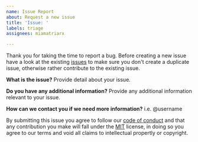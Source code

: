 ```yaml
---
name: Issue Report
about: Request a new issue
title: 'Issue: '
labels: triage
assignees: miamatriarx

---
```


Thank you for taking the time to report a bug.  Before creating a new issue have a look at the existing [issues](https://github.com/miamatriarx/matriarx/issues) to make sure you don't create a duplicate issue, otherwise rather contribute to the existing issue.

**What is the issue?**
Provide detail about your issue.

**Do you have any additional information?**
Provide any additional information relevant to your issue.

**How can we contact you if we need more information?**
i.e. @username

By submitting this issue you agree to follow our [code of conduct](https://github.com/miamatriarx/matriarx/code_of_conduct.md) and that any contribution you make will fall under the [MIT](https://github.com/miamatriarx/matriarx/license.md) license, in doing so you agree to our terms and void all claims to intellectual propertly or copyright.
